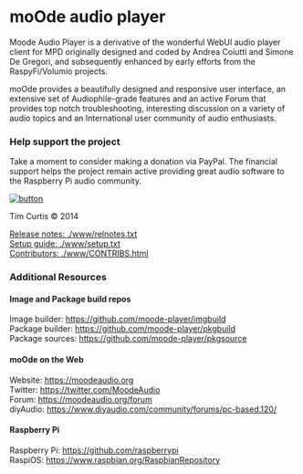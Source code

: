 # moOde audio player

Moode Audio Player is a derivative of the wonderful WebUI audio player client for MPD originally designed and coded by Andrea Coiutti and Simone De Gregori, and subsequently enhanced by early efforts from the RaspyFi/Volumio projects.

moOde provides a beautifully designed and responsive user interface, an extensive set of Audiophile-grade features and an active Forum that provides top notch troubleshooting, interesting discussion on a variety of audio topics and an International user community of audio enthusiasts.

### Help support the project

Take a moment to consider making a donation via PayPal. The financial support helps the project remain active providing great audio software to the Raspberry Pi audio community.

[![button](https://www.paypalobjects.com/en_US/i/btn/btn_donateCC_LG.gif)](https://www.paypal.com/cgi-bin/webscr?cmd=_s-xclick&hosted_button_id=45YWLFLZ5V7P4)

Tim Curtis © 2014

[Release notes: ./www/relnotes.txt](./www/relnotes.txt)<br/>
[Setup guide: ./www/setup.txt](./www/setup.txt)<br/>
[Contributors: ./www/CONTRIBS.html](./www/CONTRIBS.html)<br/>


### Additional Resources

#### Image and Package build repos

Image builder: https://github.com/moode-player/imgbuild<br/>
Package builder: https://github.com/moode-player/pkgbuild<br/>
Package sources: https://github.com/moode-player/pkgsource<br/>

#### moOde on the Web

Website: https://moodeaudio.org<br/>
Twitter: https://twitter.com/MoodeAudio</br>
Forum: https://moodeaudio.org/forum<br>
diyAudio: https://www.diyaudio.com/community/forums/pc-based.120/

#### Raspberry Pi

Raspberry Pi: https://github.com/raspberrypi<br/>
RaspiOS: https://www.raspbian.org/RaspbianRepository<br/>
